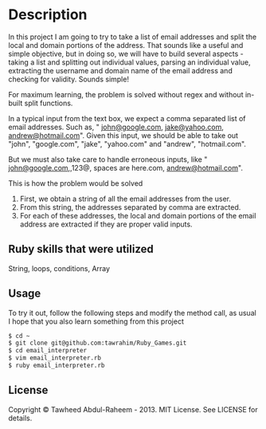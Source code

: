 # Description
In this project I am going to try to take a list of email addresses and split the local and domain portions of the address.
That sounds like a useful and simple objective, but in doing so, we will have to build several aspects - taking a list and splitting out individual 
values, parsing an individual value, extracting the username and domain name of the email address and checking for validity. Sounds simple!

For maximum learning, the problem is solved  without regex and without in-built split functions.

In a typical input from the text box, we expect a comma separated list of email addresses. Such as, 
" john@google.com, jake@yahoo.com, andrew@hotmail.com". Given this input, we should be able to take out 
"john", "google.com", "jake", "yahoo.com" and "andrew", "hotmail.com".

But we must also take care to handle erroneous inputs, like " john@google.com,,123@, spaces are here.com, andrew@hotmail.com". 

This is how the problem would be solved
1. First, we obtain a string of all the email addresses from the user.
2. From this string, the addresses separated by comma are extracted.
3. For each of these addresses, the local and domain portions of the email address are extracted if they are proper valid inputs.

## Ruby skills that were utilized
String, loops, conditions, Array

## Usage
To try it out, follow the following steps and modify the method call, as usual I hope that you also learn something from this project
```bash
$ cd ~
$ git clone git@github.com:tawrahim/Ruby_Games.git
$ cd email_interpreter
$ vim email_interpreter.rb 
$ ruby email_interpreter.rb 
```

## License

Copyright © Tawheed Abdul-Raheem - 2013.  MIT License.  See LICENSE for details.

